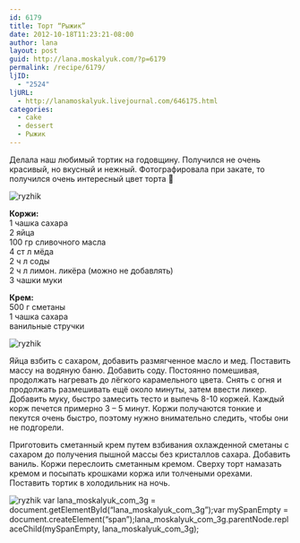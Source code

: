 ```yaml
---
id: 6179
title: Торт “Рыжик”
date: 2012-10-18T11:23:21-08:00
author: lana
layout: post
guid: http://lana.moskalyuk.com/?p=6179
permalink: /recipe/6179/
ljID:
  - "2524"
ljURL:
  - http://lanamoskalyuk.livejournal.com/646175.html
categories:
  - cake
  - dessert
  - Рыжик
---
```

Делала наш любимый тортик на годовщину. Получился не очень красивый, но вкусный и нежный. Фотографировала при закате, то получился очень интересный цвет торта 🙂

![ryzhik](http://farm9.staticflickr.com/8044/8100516593_fbfe640b94_c.jpg) 

**Коржи:**  
1 чашка сахара  
2 яйца  
100 гр сливочного масла  
4 ст л мёда  
2 ч л соды  
2 ч л лимон. ликёра (можно не добавлять)  
3 чашки муки

**Крем:**  
500 г сметаны  
1 чашка сахара  
ванильные стручки

![ryzhik](http://farm9.staticflickr.com/8464/8100520673_c6325cf498_c.jpg) 

Яйца взбить с сахаром, добавить размягченное масло и мед. Поставить массу на водяную баню. Добавить соду. Постоянно помешивая, продолжать нагревать до лёгкого карамельного цвета. Снять с огня и продолжать размешивать ещё около минуты, затем ввести ликер. Добавить муку, быстро замесить тесто и выпечь 8-10 коржей. Каждый корж печется примерно 3 – 5 минут. Коржи получаются тонкие и пекутся очень быстро, поэтому нужно внимательно следить, чтобы они не подгорели.

Приготовить сметанный крем путем взбивания охлажденной сметаны с сахаром до получения пышной массы без кристаллов сахара. Добавить ваниль. Коржи переслоить сметанным кремом. Сверху торт намазать кремом и посыпать крошками коржа или толчеными орехами. Поставить тортик в холодильник на ночь.

![ryzhik](http://farm9.staticflickr.com/8190/8100523081_1ebc02ba7b_c.jpg) <span id="lana_moskalyuk_com_3g"></span>var lana\_moskalyuk\_com\_3g = document.getElementById(&#8220;lana\_moskalyuk\_com\_3g&#8221;);var mySpanEmpty = document.createElement(&#8220;span&#8221;);lana\_moskalyuk\_com\_3g.parentNode.replaceChild(mySpanEmpty, lana\_moskalyuk\_com\_3g);